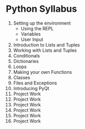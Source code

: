 
# <a name="home"></a>Python Syllabus

1. Setting up the environment
    - Using the REPL
    - Variables
    - User Input
2. Introduction to Lists and Tuples
3. Working with Lists and Tuples
4. Conditionals
5. Dictionaries
6. Loops
7. Making your own Functions
8. Classes
9. Files and Exceptions
10. Introducing PyQt
11. Project Work
12. Project Work
13. Project Work
14. Project Work
15. Project Work
16. Project Work